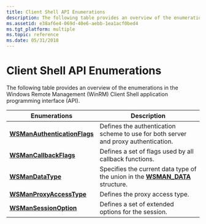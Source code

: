 ```yaml
---
title: Client Shell API Enumerations
description: The following table provides an overview of the enumerations in the Windows Remote Management (WinRM) Client Shell application programming interface (API).
ms.assetid: e38af6e4-069d-40e6-aebb-1ea1acf0bed4
ms.tgt_platform: multiple
ms.topic: reference
ms.date: 05/31/2018
---
```


# Client Shell API Enumerations

The following table provides an overview of the enumerations in the Windows Remote Management (WinRM) Client Shell application programming interface (API).



| Enumerations                                                 | Description                                                                                      |
|--------------------------------------------------------------|--------------------------------------------------------------------------------------------------|
| [**WSManAuthenticationFlags**](/windows/desktop/api/Wsman/ne-wsman-wsmanauthenticationflags) | Defines the authentication scheme to use for both server and proxy authentication.               |
| [**WSManCallbackFlags**](/windows/desktop/api/Wsman/ne-wsman-wsmancallbackflags)             | Defines a set of flags used by all callback functions.                                           |
| [**WSManDataType**](/windows/desktop/api/Wsman/ne-wsman-wsmandatatype)                       | Specifies the current data type of the union in the [**WSMAN\_DATA**](/windows/desktop/api/Wsman/ns-wsman-wsman_data) structure. |
| [**WSManProxyAccessType**](/windows/desktop/api/Wsman/ne-wsman-wsmanproxyaccesstype)         | Defines the proxy access type.                                                                   |
| [**WSManSessionOption**](/windows/desktop/api/Wsman/ne-wsman-wsmansessionoption)             | Defines a set of extended options for the session.                                               |



 

 

 




